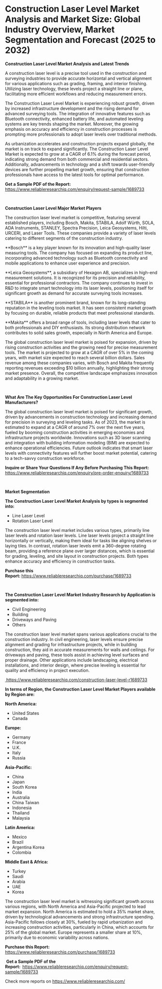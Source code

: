 <p><h1>Construction Laser Level Market Analysis and Market Size: Global Industry Overview, Market Segmentation and Forecast (2025 to 2032)</h1></p><p><strong>Construction Laser Level Market Analysis and Latest Trends</strong></p>
<p><p>A construction laser level is a precise tool used in the construction and surveying industries to provide accurate horizontal and vertical alignment for various applications such as grading, framing, and interior finishing. Utilizing laser technology, these levels project a straight line or plane, facilitating more efficient workflows and reducing measurement errors.</p><p>The Construction Laser Level Market is experiencing robust growth, driven by increased infrastructure development and the rising demand for advanced surveying tools. The integration of innovative features such as Bluetooth connectivity, enhanced battery life, and automated leveling systems are key trends shaping the market. Moreover, the growing emphasis on accuracy and efficiency in construction processes is prompting more professionals to adopt laser levels over traditional methods.</p><p>As urbanization accelerates and construction projects expand globally, the market is on track to expand significantly. The Construction Laser Level Market is expected to grow at a CAGR of 6.1% during the forecast period, indicating strong demand from both commercial and residential sectors. Additionally, advancements in technology and a shift towards user-friendly devices are further propelling market growth, ensuring that construction professionals have access to the latest tools for optimal performance.</p></p>
<p><strong>Get a Sample PDF of the Report:&nbsp;</strong> <a href="https://www.reliableresearchiq.com/enquiry/request-sample/1689733?utm_campaign=1129&utm_medium=2&utm_source=Github&utm_content=ia&utm_term=07012025&utm_id=construction-laser-level">https://www.reliableresearchiq.com/enquiry/request-sample/1689733</a></p>
<p>&nbsp;</p>
<p><strong>Construction Laser Level Major Market Players</strong></p>
<p><p>The construction laser level market is competitive, featuring several established players, including Bosch, Makita, STABILA, Adolf Würth, SOLA, ADA Instruments, STANLEY, Spectra Precision, Leica Geosystems, Hilti, URCERI, and Laser Tools. These companies provide a variety of laser levels catering to different segments of the construction industry.</p><p>**Bosch** is a key player known for its innovation and high-quality laser measuring tools. The company has focused on expanding its product line, incorporating advanced technology such as Bluetooth connectivity and mobile applications to enhance user experience and precision.</p><p>**Leica Geosystems**, a subsidiary of Hexagon AB, specializes in high-end measurement solutions. It is recognized for its precision and reliability, essential for professional contractors. The company continues to invest in R&D to integrate smart technology into its laser levels, positioning itself for significant growth as demand for accurate surveying tools increases.</p><p>**STABILA** is another prominent brand, known for its long-standing reputation in the leveling tools market. It has seen consistent market growth by focusing on durable, reliable products that meet professional standards. </p><p>**Makita** offers a broad range of tools, including laser levels that cater to both professionals and DIY enthusiasts. Its strong distribution network contributes to solid sales growth, especially in North America and Europe. </p><p>The global construction laser level market is poised for expansion, driven by rising construction activities and the growing need for precise measurement tools. The market is projected to grow at a CAGR of over 5% in the coming years, with market size expected to reach several billion dollars. Sales revenue among these companies varies, with Bosch and Makita frequently reporting revenues exceeding $10 billion annually, highlighting their strong market presence. Overall, the competitive landscape emphasizes innovation and adaptability in a growing market.</p></p>
<p>&nbsp;</p>
<p><strong>What Are The Key Opportunities For Construction Laser Level Manufacturers?</strong></p>
<p><p>The global construction laser level market is poised for significant growth, driven by advancements in construction technology and increasing demand for precision in surveying and leveling tasks. As of 2023, the market is estimated to expand at a CAGR of around 7% over the next five years, fueled by booming construction activities in emerging economies and infrastructure projects worldwide. Innovations such as 3D laser scanning and integration with building information modeling (BIM) are expected to enhance operational efficiencies. Future outlook indicates that smart laser levels with connectivity features will further boost market potential, catering to a tech-savvy construction workforce.</p></p>
<p><strong>Inquire or Share Your Questions If Any Before Purchasing This Report:</strong> <a href="https://www.reliableresearchiq.com/enquiry/pre-order-enquiry/1689733?utm_campaign=1129&utm_medium=2&utm_source=Github&utm_content=ia&utm_term=07012025&utm_id=construction-laser-level">https://www.reliableresearchiq.com/enquiry/pre-order-enquiry/1689733</a></p>
<p>&nbsp;</p>
<p><strong>Market Segmentation</strong></p>
<p><strong>The Construction Laser Level Market Analysis by types is segmented into:</strong></p>
<p><ul><li>Line Laser Level</li><li>Rotation Laser Level</li></ul></p>
<p><p>The construction laser level market includes various types, primarily line laser levels and rotation laser levels. Line laser levels project a straight line horizontally or vertically, making them ideal for tasks like aligning shelves or laying tiles. In contrast, rotation laser levels emit a 360-degree rotating beam, providing a reference plane over larger distances, which is essential for grading, leveling, and site layout in construction projects. Both types enhance accuracy and efficiency in construction tasks.</p></p>
<p><strong>Purchase this Report:&nbsp;</strong><a href="https://www.reliableresearchiq.com/purchase/1689733?utm_campaign=1129&utm_medium=2&utm_source=Github&utm_content=ia&utm_term=07012025&utm_id=construction-laser-level">https://www.reliableresearchiq.com/purchase/1689733</a></p>
<p>&nbsp;</p>
<p><strong>The Construction Laser Level Market Industry Research by Application is segmented into:</strong></p>
<p><ul><li>Civil Engineering</li><li>Building</li><li>Driveways and Paving</li><li>Others</li></ul></p>
<p><p>The construction laser level market spans various applications crucial to the construction industry. In civil engineering, laser levels ensure precise alignment and grading for infrastructure projects, while in building construction, they aid in accurate measurements for walls and ceilings. For driveways and paving, these tools assist in achieving level surfaces and proper drainage. Other applications include landscaping, electrical installations, and interior design, where precise leveling is essential for quality and efficiency in project execution.</p></p>
<p><a href="https://www.reliableresearchiq.com/construction-laser-level-r1689733?utm_campaign=1129&utm_medium=2&utm_source=Github&utm_content=ia&utm_term=07012025&utm_id=construction-laser-level">&nbsp;https://www.reliableresearchiq.com/construction-laser-level-r1689733</a></p>
<p><strong>In terms of Region, the Construction Laser Level Market Players available by Region are:</strong></p>
<p>
    <p> <strong> North America: </strong>
        <ul>
            <li>United States</li>
            <li>Canada</li>
        </ul>
        </p> 
    <p> <strong> Europe: </strong>
        <ul>
            <li>Germany</li>
            <li>France</li>
            <li>U.K.</li>
            <li>Italy</li>
            <li>Russia</li>
        </ul>
        </p> 
    <p> <strong> Asia-Pacific: </strong>
        <ul>
            <li>China</li>
            <li>Japan</li>
            <li>South Korea</li>
            <li>India</li>
            <li>Australia</li>
            <li>China Taiwan</li>
            <li>Indonesia</li>
            <li>Thailand</li>
            <li>Malaysia</li>
        </ul>
        </p> 
    <p> <strong> Latin America: </strong>
        <ul>
            <li>Mexico</li>
            <li>Brazil</li>
            <li>Argentina Korea</li>
            <li>Colombia</li>
        </ul>
        </p> 
    <p> <strong> Middle East & Africa: </strong>
        <ul>
            <li>Turkey</li>
            <li>Saudi</li>
            <li>Arabia</li>
            <li>UAE</li>
            <li>Korea</li>
        </ul>
    </p>
    </p>
<p><p>The construction laser level market is witnessing significant growth across various regions, with North America and Asia-Pacific projected to lead market expansion. North America is estimated to hold a 35% market share, driven by technological advancements and strong infrastructure spending. Asia-Pacific follows closely at 30%, fueled by rapid urbanization and increasing construction activities, particularly in China, which accounts for 25% of the global market. Europe represents a smaller share at 10%, primarily due to economic variability across nations.</p></p>
<p><strong>Purchase this Report: </strong><a href="https://www.reliableresearchiq.com/purchase/1689733?utm_campaign=1129&utm_medium=2&utm_source=Github&utm_content=ia&utm_term=07012025&utm_id=construction-laser-level">https://www.reliableresearchiq.com/purchase/1689733</a></p>
<p>&nbsp;<strong>Get a Sample PDF of the Report:&nbsp;&nbsp;</strong><a href="https://www.reliableresearchiq.com/enquiry/request-sample/1689733?utm_campaign=1129&utm_medium=2&utm_source=Github&utm_content=ia&utm_term=07012025&utm_id=construction-laser-level">https://www.reliableresearchiq.com/enquiry/request-sample/1689733</a></p>
<p><strong></strong></p>
<p>Check more reports on <a href="https://www.reliableresearchiq.com/?utm_campaign=1129&utm_medium=2&utm_source=Github&utm_content=ia&utm_term=07012025&utm_id=construction-laser-level">https://www.reliableresearchiq.com/</a></p>